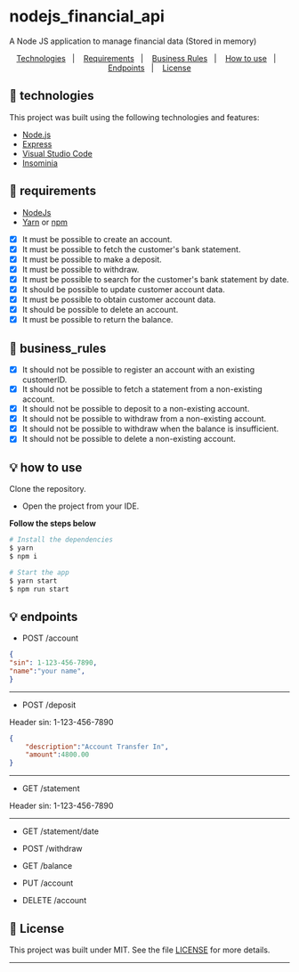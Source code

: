 # nodejs_financial_api
A Node JS application to manage financial data (Stored in memory)

<p align="center">
  <a href="#-technologies">Technologies</a>&nbsp;&nbsp;&nbsp;|&nbsp;&nbsp;&nbsp;
  <a href="#-requirements">Requirements</a>&nbsp;&nbsp;&nbsp;|&nbsp;&nbsp;&nbsp;
  <a href="#-business_rules">Business Rules</a>&nbsp;&nbsp;&nbsp;|&nbsp;&nbsp;&nbsp;
  <a href="#-how-to-use">How to use</a>&nbsp;&nbsp;&nbsp;|&nbsp;&nbsp;&nbsp;
  <a href="#-endpoints">Endpoints</a>&nbsp;&nbsp;&nbsp;|&nbsp;&nbsp;&nbsp;
  <a href="#-license">License</a>
</p>

## 🧪 technologies

This project was built using the following technologies and features:

- [Node.js](https://nodejs.org/en/)
- [Express](http://expressjs.com/)
- [Visual Studio Code](https://code.visualstudio.com/)
- [Insominia](https://insomnia.rest/)

## 🧪 requirements

* [NodeJs](https://nodejs.org/en/)
* [Yarn](https://classic.yarnpkg.com/) or [npm](https://www.npmjs.com/package/npm)

- [x] It must be possible to create an account.
- [x] It must be possible to fetch the customer's bank statement.
- [x] It must be possible to make a deposit.
- [x] It must be possible to withdraw.
- [x] It must be possible to search for the customer's bank statement by date.
- [x] It should be possible to update customer account data.
- [x] It must be possible to obtain customer account data.
- [x] It should be possible to delete an account.
- [x] It must be possible to return the balance.

## 🧪 business_rules

- [x] It should not be possible to register an account with an existing customerID.
- [x] It should not be possible to fetch a statement from a non-existing account.
- [x] It should not be possible to deposit to a non-existing account.
- [x] It should not be possible to withdraw from a non-existing account.
- [x] It should not be possible to withdraw when the balance is insufficient.
- [x] It should not be possible to delete a non-existing account.

## 💡 how to use

 Clone the repository.
- Open the project from your IDE.

**Follow the steps below**

```bash
# Install the dependencies
$ yarn
$ npm i

# Start the app
$ yarn start
$ npm run start
```

## 💡 endpoints

- POST /account 
```json
{
"sin": 1-123-456-7890, 
"name":"your name",
}
```
-----
- POST /deposit

Header sin: 1-123-456-7890
```json
{
	"description":"Account Transfer In",
	"amount":4800.00
}
```
-----
- GET /statement

Header sin: 1-123-456-7890

-----
- GET /statement/date

- POST /withdraw
- GET /balance
- PUT /account
- DELETE /account

## 📄 License

This project was built under MIT. See the file [LICENSE](LICENSE) for more details.

---


